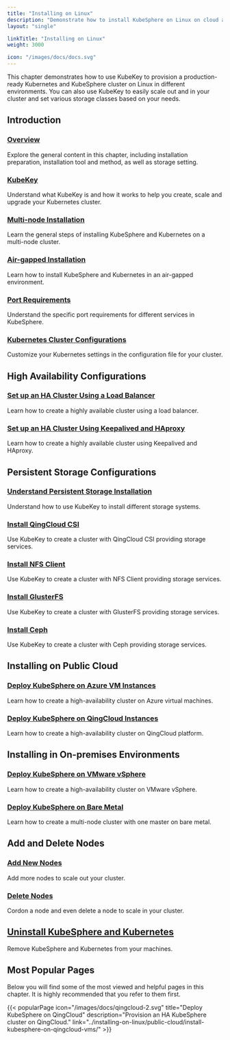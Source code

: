 ```yaml
---
title: "Installing on Linux"
description: "Demonstrate how to install KubeSphere on Linux on cloud and in on-premises environments."
layout: "single"

linkTitle: "Installing on Linux"
weight: 3000

icon: "/images/docs/docs.svg"
---
```


This chapter demonstrates how to use KubeKey to provision a production-ready Kubernetes and KubeSphere cluster on Linux in different environments. You can also use KubeKey to easily scale out and in your cluster and set various storage classes based on your needs.

## Introduction

### [Overview](../installing-on-linux/introduction/intro/)

Explore the general content in this chapter, including installation preparation, installation tool and method, as well as storage setting.

### [KubeKey](../installing-on-linux/introduction/kubekey/)

Understand what KubeKey is and how it works to help you create, scale and upgrade your Kubernetes cluster.

### [Multi-node Installation](../installing-on-linux/introduction/multioverview/)

Learn the general steps of installing KubeSphere and Kubernetes on a multi-node cluster.

### [Air-gapped Installation](../installing-on-linux/introduction/air-gapped-installation/)

Learn how to install KubeSphere and Kubernetes in an air-gapped environment.

### [Port Requirements](../installing-on-linux/introduction/port-firewall/)

Understand the specific port requirements for different services in KubeSphere.

### [Kubernetes Cluster Configurations](../installing-on-linux/introduction/vars/)

Customize your Kubernetes settings in the configuration file for your cluster.

## High Availability Configurations

### [Set up an HA Cluster Using a Load Balancer](../installing-on-linux/high-availability-configurations/ha-configuration/)

Learn how to create a highly available cluster using a load balancer.

### [Set up an HA Cluster Using Keepalived and HAproxy](../installing-on-linux/high-availability-configurations/set-up-ha-cluster-using-keepalived-haproxy/)

Learn how to create a highly available cluster using Keepalived and HAproxy.

## Persistent Storage Configurations

### [Understand Persistent Storage Installation](../installing-on-linux/persistent-storage-configurations/understand-persistent-storage/)

Understand how to use KubeKey to install different storage systems.

### [Install QingCloud CSI](../installing-on-linux/persistent-storage-configurations/install-qingcloud-csi/)

Use KubeKey to create a cluster with QingCloud CSI providing storage services.

### [Install NFS Client](../installing-on-linux/persistent-storage-configurations/install-nfs-client/)

Use KubeKey to create a cluster with NFS Client providing storage services.

### [Install GlusterFS](../installing-on-linux/persistent-storage-configurations/install-gluster-fs/)

Use KubeKey to create a cluster with GlusterFS providing storage services.

### [Install Ceph](../installing-on-linux/persistent-storage-configurations/install-ceph-csi-rbd/)

Use KubeKey to create a cluster with Ceph providing storage services.

## Installing on Public Cloud

### [Deploy KubeSphere on Azure VM Instances](../installing-on-linux/public-cloud/install-kubesphere-on-azure-vms/)

Learn how to create a high-availability cluster on Azure virtual machines.

### [Deploy KubeSphere on QingCloud Instances](../installing-on-linux/public-cloud/install-kubesphere-on-qingcloud-vms/)

Learn how to create a high-availability cluster on QingCloud platform.

## Installing in On-premises Environments

### [Deploy KubeSphere on VMware vSphere](../installing-on-linux/on-premises/install-kubesphere-on-vmware-vsphere/)

Learn how to create a high-availability cluster on VMware vSphere.

### [Deploy KubeSphere on Bare Metal](../installing-on-linux/on-premises/install-kubesphere-on-bare-metal/)

Learn how to create a multi-node cluster with one master on bare metal.

## Add and Delete Nodes

### [Add New Nodes](../installing-on-linux/cluster-operation/add-new-nodes/)

Add more nodes to scale out your cluster.

### [Delete Nodes](../installing-on-linux/cluster-operation/remove-nodes/)

Cordon a node and even delete a node to scale in your cluster.

## [Uninstall KubeSphere and Kubernetes](../installing-on-linux/uninstall-kubesphere-and-kubernetes/)

Remove KubeSphere and Kubernetes from your machines.

## Most Popular Pages

Below you will find some of the most viewed and helpful pages in this chapter. It is highly recommended that you refer to them first.

{{< popularPage icon="/images/docs/qingcloud-2.svg" title="Deploy KubeSphere on QingCloud" description="Provision an HA KubeSphere cluster on QingCloud." link="../installing-on-linux/public-cloud/install-kubesphere-on-qingcloud-vms/" >}}
